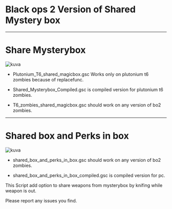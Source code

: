 # Black ops 2 Version of Shared Mystery box

-----------------------------------------------------------------------------------------------------------------------------------------------------------------

# Share Mysterybox

![kuva](https://user-images.githubusercontent.com/77815199/167411162-cb828c87-9f27-4a4c-9800-ac7578e83f37.png)

- Plutonium_T6_shared_magicbox.gsc Works only on plutonium t6 zombies because of replacefunc.

- Shared_Mysterybox_Compiled.gsc is compiled version for plutonium t6 zombies.

- T6_zombies_shared_magicbox.gsc should work on any version of bo2 zombies.

----------------------------------------------------------------------------------------------------------------------------------------------------------------

# Shared box and Perks in box

![kuva](https://user-images.githubusercontent.com/77815199/167411290-6079623a-901d-4951-a21f-f33b853ae769.png)

- shared_box_and_perks_in_box.gsc should work on any version of bo2 zombies.

- shared_box_and_perks_in_box_compiled.gsc is compiled version for pc.

This Script add option to share weapons from mysterybox by knifing while weapon is out.

Please report any issues you find.
